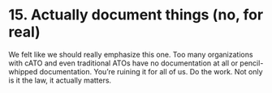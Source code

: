 # 15. Actually document things (no, for real)

We felt like we should really emphasize this one. Too many organizations with cATO and even traditional ATOs have no documentation at all or pencil-whipped documentation. You’re ruining it for all of us. Do the work. Not only is it the law, it actually matters.
